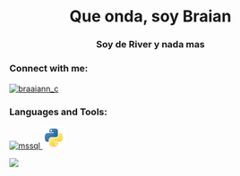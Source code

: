 <h1 align="center">Que onda, soy Braian</h1>
<h3 align="center">Soy de River y nada mas</h3>

<h3 align="left">Connect with me:</h3>
<p align="left">
<a href="https://instagram.com/braaiann_c" target="blank"><img align="center" src="https://raw.githubusercontent.com/rahuldkjain/github-profile-readme-generator/master/src/images/icons/Social/instagram.svg" alt="braaiann_c" height="30" width="40" /></a>
</p>

<h3 align="left">Languages and Tools:</h3>
<p align="left"> <a href="https://www.microsoft.com/en-us/sql-server" target="_blank" rel="noreferrer"> <img src="https://www.svgrepo.com/show/303229/microsoft-sql-server-logo.svg" alt="mssql" width="40" height="40"/> </a> <a href="https://www.python.org" target="_blank" rel="noreferrer"> <img src="https://raw.githubusercontent.com/devicons/devicon/master/icons/python/python-original.svg" alt="python" width="40" height="40"/> </a> </p>
<img src= "https://media1.giphy.com/media/v1.Y2lkPTc5MGI3NjExanpoNjM2YjBvZDRxOWlvNDI5MW94YmFjYm1nNTk5M2lrMWZqc2p0MCZlcD12MV9pbnRlcm5hbF9naWZfYnlfaWQmY3Q9Zw/hVy0mtr2EgwsGVeDCm/giphy.gif">


